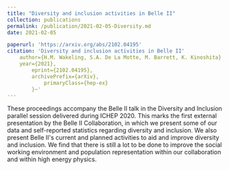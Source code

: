 ```yaml
---
title: "Diversity and inclusion activities in Belle II"
collection: publications
permalink: /publication/2021-02-05-Diversity.md
date: 2021-02-05

paperurl: 'https://arxiv.org/abs/2102.04195'
citation: 'Diversity and inclusion activities in Belle II'
    author={H.M. Wakeling, S.A. De La Motte, M. Barrett, K. Kinoshita}
    year={2021},
        eprint={2102.04195},
	    archivePrefix={arXiv},
	        primaryClass={hep-ex}
		}~'
---
```


These proceedings accompany the Belle II talk in the Diversity and Inclusion parallel session delivered during ICHEP 2020. This marks the first external presentation by the Belle II Collaboration, in which we present some of our data and self-reported statistics regarding diversity and inclusion. We also present Belle II's current and planned activities to aid and improve diversity and inclusion. We find that there is still a lot to be done to improve the social working environment and population representation within our collaboration and within high energy physics. 